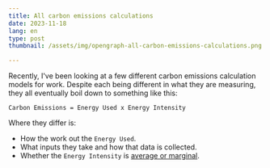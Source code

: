```yaml
---
title: All carbon emissions calculations
date: 2023-11-18
lang: en
type: post
thumbnail: /assets/img/opengraph-all-carbon-emissions-calculations.png

---
```


Recently, I've been looking at a few different carbon emissions calculation models for work. Despite each being different in what they are measuring, they all eventually boil down to something like this:

```
Carbon Emissions = Energy Used x Energy Intensity
```

Where they differ is:

- How the work out the `Energy Used`.
- What inputs they take and how that data is collected.
- Whether the `Energy Intensity` is [average or marginal](https://www.electricitymaps.com/blog/marginal-emissions-what-they-are-and-when-to-use-them).
